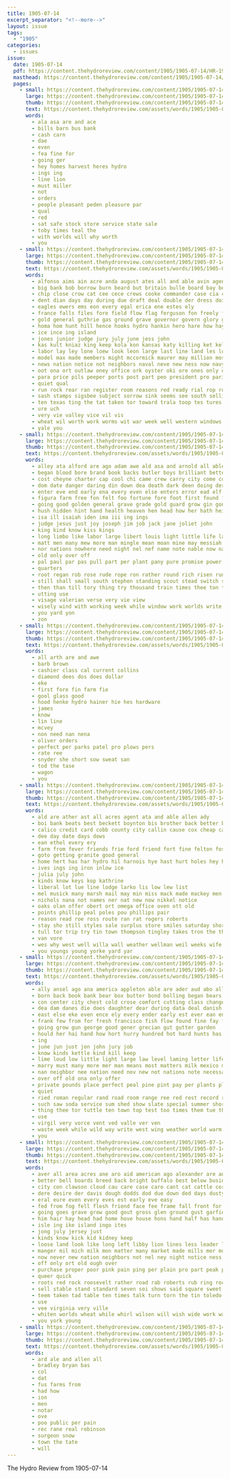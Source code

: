 ```yaml
---
title: 1905-07-14
excerpt_separator: "<!--more-->"
layout: issue
tags:
  - "1905"
categories:
  - issues
issue:
  date: 1905-07-14
  pdf: https://content.thehydroreview.com/content/1905/1905-07-14/HR-1905-07-14.pdf
  masthead: https://content.thehydroreview.com/content/1905/1905-07-14/masthead/HR-1905-07-14.jpg
  pages:
    - small: https://content.thehydroreview.com/content/1905/1905-07-14/small/HR-1905-07-14-01.jpg
      large: https://content.thehydroreview.com/content/1905/1905-07-14/large/HR-1905-07-14-01.jpg
      thumb: https://content.thehydroreview.com/content/1905/1905-07-14/thumbnails/HR-1905-07-14-01.jpg
      text: https://content.thehydroreview.com/assets/words/1905/1905-07-14/HR-1905-07-14-01.txt
      words:
        - ala asa are and ace
        - bills barn bus bank
        - cash carn
        - dae
        - even
        - fea fine for
        - going ger
        - hey homes harvest heres hydro
        - ings ing
        - line lion
        - must miller
        - not
        - orders
        - people pleasant peden pleasure par
        - qual
        - red
        - sat safe stock store service state sale
        - toby times teal the
        - with worlds will why worth
        - you
    - small: https://content.thehydroreview.com/content/1905/1905-07-14/small/HR-1905-07-14-02.jpg
      large: https://content.thehydroreview.com/content/1905/1905-07-14/large/HR-1905-07-14-02.jpg
      thumb: https://content.thehydroreview.com/content/1905/1905-07-14/thumbnails/HR-1905-07-14-02.jpg
      text: https://content.thehydroreview.com/assets/words/1905/1905-07-14/HR-1905-07-14-02.txt
      words:
        - alfonso aims ain acre anda august ates all and able avin agent ane ard ary ackins ald are army american ave ago asa
        - big bank bob borrow burn beard but britain bulle board bay begun bustle began better been ber body bea bixby bonds bool business burwell bis brilliant bade bins best black bureau boswell
        - chip close crow cat cee cece crews cooke commander case cia clayton church credit coln county cargo court course coe council cotton con civil city call car comfort cause cure chi cost can calvert congress cattle carnegie crew coven corpora
        - dent dian days day during due draft deal double der dress doing deeds deen dip dear dawes date desire deputy
        - eagles ewers ems eon every egal erica ene estes ely
        - france falls files fore field flow flag ferguson fon freely fair for full few farm force fine fake front fae fort frisco fall french from first forty fred fleet farmer
        - gold general guthrie gas ground grave governor govern glory given garrison good gett
        - homa hom hunt hill hence hooks hydro hankin hero hare how hays high had her hard held him hen hold hobart holding honor has hundred
        - ice ince ing island
        - jones junior judge jury july june jess john
        - kas kult kniaz king keep kola kon kansas katy killing ket kelsey
        - labor lay ley lone loew look leon large last line land les lodge life loats
        - model max made members might mccormick maurer may million moss miller manner mitch mitchell myers mcalester mone mill many martial must morning moore man mee mccurtain mass more men
        - news nation notice not neighbors naval neve new ness now navy nat
        - oot ona ort outlaw oney office ork oyster oki ore ones only over ory
        - para price pils peeper ports post part peo president pro paris plan porter pos proper people phelps pomp panta park plane present public press pull phillips pauls paster paul per pla prom
        - quiet qual
        - run rock rear ran register room reasons red ready rial rop roosevelt root roots ros rogers ripa rust
        - sash stamps sigsbee subject sorrow sink seems see south selling ship sailors states state shaw seed sur spin southern soon sous solomon saa sell sary side she silver senator stock shave sampson sasser sailing sells sharpe super switch step sol schools stead send shall sae sunday such september said sat special seek sea sid senior
        - ten texas ting the tat taken tor toward trala toop tes tures toll towns take terri them tae then talk tary train tho tams thee temp thoburn thing tine than thi topping
        - ure uch
        - very vie valley vice vil vis
        - wheat wil worth work worms wit war week well western windows went west wearing with winter will washington way while walner was want white weeks wall wagoner wilt
        - yale you
    - small: https://content.thehydroreview.com/content/1905/1905-07-14/small/HR-1905-07-14-03.jpg
      large: https://content.thehydroreview.com/content/1905/1905-07-14/large/HR-1905-07-14-03.jpg
      thumb: https://content.thehydroreview.com/content/1905/1905-07-14/thumbnails/HR-1905-07-14-03.jpg
      text: https://content.thehydroreview.com/assets/words/1905/1905-07-14/HR-1905-07-14-03.txt
      words:
        - alley ata alford are ago adam awe ald asa and arnold all able arm
        - began blood bore brand book backs butler boys brilliant better bis but been blind back bex bible borne brought bank bold brain bear bars bral blow bar bright bet birth bring bath bow bade
        - cost cheyne charter cap cool chi came crew carry city come comes chew carrion christ cream church chance car can certain cover circle cant clear clause camp con companion charles character cambridge count coffee crimes cartersville course chain courier
        - dom date danger daring din down dea death dark deen doing der divin days dow due dry done doubt drew door day desir deal during dering doctor
        - enter eve end early ena every even else enters error ead elf
        - figura farm free fon felt foo fortune fore foot first found for fee from french fear fellow fine fan freedom front fed favor far few fears
        - going good golden general grave grade gold guard grow gin gone game goods given grew gate getting
        - hush hidden hint hand health heaven hen head how her hath height handy had honor hide hou half heard has held hands horse hole hearing hie high home honorable holy him heart hove
        - isa ill isaiah iden ima iii ing ings
        - judge jesus just joy joseph jim job jack jane joliet john
        - king kind know kiss kings
        - long limbo like labor large libert louis light little life lad lawyer last lord ling lot lonis laws lang learned leap louisville looke let luck lesson lit lamb love less look lore lady
        - matt men many mew more man mingle mean moan mine may messiah mens merges mon matter mar much moment most morris money marvel made morning manner mans meyer morn means must
        - nor nations nowhere need night nel nef name note nable now nation not never new
        - old only over off
        - pal paul par pas pull part per plant pany pure promise power partner prosper police phil pay price peal pat powders pool plan providence pretty pound prophet palm pleasure place pine people ponder peace pillow powder pleas
        - quarters
        - root regan rob rose rude rope ron rather round rich risen running rochelle rag ray rain rick reason room real ready rainy run red rom rising ran rank rice ree
        - still shall small south stephen standing scout stead switch servant screen short share steel show sin self secret soul single salts said see seo silks save slight stuff severe surprise stable seven sell shake sorrows sons sleep safe smith slick store stake set starch shows safo sim say stranger saw space slain second such son study signal sense seed sprinkle sur sary savior states sins strength sorrow soon smell
        - then than till tory thing try thousand train times thee ton talk them taken tender tong trost too town track tobacco thou tomb top ture tam thi tone tho tell tombs take taste tas trust the takes tea trail
        - utting use
        - visage valerian verse very vie view
        - wisely wind with working week while window work worlds write wood want west willing well wagon win watch wild word will wall wise water words world why went way was worst
        - you yard yon
        - zon
    - small: https://content.thehydroreview.com/content/1905/1905-07-14/small/HR-1905-07-14-04.jpg
      large: https://content.thehydroreview.com/content/1905/1905-07-14/large/HR-1905-07-14-04.jpg
      thumb: https://content.thehydroreview.com/content/1905/1905-07-14/thumbnails/HR-1905-07-14-04.jpg
      text: https://content.thehydroreview.com/assets/words/1905/1905-07-14/HR-1905-07-14-04.txt
      words:
        - all arth are and awe
        - barb brown
        - cashier class cal current collins
        - diamond dees dos does dollar
        - eke
        - first fore fin farm fie
        - gool glass good
        - hood henke hydro hainer hie hes hardware
        - james
        - know
        - lin line
        - mcvey
        - non need nan nena
        - oliver orders
        - perfect per parks patel pro plows pers
        - rate ree
        - snyder she short sow sweat san
        - tod the tase
        - wagon
        - you
    - small: https://content.thehydroreview.com/content/1905/1905-07-14/small/HR-1905-07-14-05.jpg
      large: https://content.thehydroreview.com/content/1905/1905-07-14/large/HR-1905-07-14-05.jpg
      thumb: https://content.thehydroreview.com/content/1905/1905-07-14/thumbnails/HR-1905-07-14-05.jpg
      text: https://content.thehydroreview.com/assets/words/1905/1905-07-14/HR-1905-07-14-05.txt
      words:
        - ald are ather ast all acres agent ata and able allen ady
        - boi bank beats best beckett boynton bis brother back better butcher
        - calico credit card cobb county city callin cause cox cheap candy curtain cool carl charles
        - dee day date days dows
        - ean ethel every ery
        - farm from fever friends frie ford friend fort fine felton foss frank first for
        - goto getting granite good general
        - home hert has har hydro hil harnois hye hast hurt holes hey henry hardware hun hand heads her hild
        - ives ings ing iron inlow ice
        - julia july john
        - kinds know keys kop kathrine
        - liberal lot lue line lodge larko lis low lew list
        - mel musick many marsh mail may min miss mack made mackey men monday med mish
        - nichols nana not names ner nat new now nikkel notice
        - oaks olan offer obert ort omega office oven ott old
        - points phillip peal poles pou phillips pair
        - reason read roe ross route ran rat rogers roberts
        - stay sho still styles sale surplus store smiles saturday short sich sewing september she stone second sell sick settle
        - tull tor trip try tin town thompson tingley takes tron the thy
        - van vore
        - wes why west well willa wall weather wellman weil weeks wife wal wheat windows was work went will window want wonder week with
        - you youngs young yorke yard yar
    - small: https://content.thehydroreview.com/content/1905/1905-07-14/small/HR-1905-07-14-06.jpg
      large: https://content.thehydroreview.com/content/1905/1905-07-14/large/HR-1905-07-14-06.jpg
      thumb: https://content.thehydroreview.com/content/1905/1905-07-14/thumbnails/HR-1905-07-14-06.jpg
      text: https://content.thehydroreview.com/assets/words/1905/1905-07-14/HR-1905-07-14-06.txt
      words:
        - ally ansel ago ana america appleton able are ader aud abo all apt age adel auth and american
        - born back book bank bear box butter bond bolling began bears bay berry better been bottle brand becker boynton boston brain but body brought barnett blue bliss bar
        - con center city chest cold crose comfort cutting class change cream course company cording comes cal confidential chew colon cook conte can cat creek console cine clover cation come castoria chi cure care cattle clear cen
        - dea dam danes die does daughter dear during data deal danish dairy der dae day demand doing denmark duck days done deep del
        - east else eke even ence ely every ender early est ever ean english
        - frank few from for fresh francisco fish flow found fine fay floor figures forget frum foot fruit free french field fall full
        - going grow gun george good gener grecian gut gutter garden
        - hould her hai hand how hort hurry hundred hot hard hunts has him hove happy high hall hands home health harris had
        - ing
        - june jun just jon john jury job
        - know kinds kettle kind kill keep
        - lime loud low little light large law level laming letter life laundry lydia like linen land look laws last latt lit
        - marry must many more mer man means most matters milk mexico matter money milburn marke men maas maple mort made manuel may mery maude mass minn mate much
        - nan neighbor nee nation need nov new not nations note necessary nelle night nia name nails never now
        - over off old ona only offer
        - private pounds place perfect peal pine pint pay per plants plant pinkham peed past person people pas prudent piece peo pass pia potash pro park papa pink points pound pleasant peoria peta poke pree persons
        - quiet
        - ried roman regular rand road room range ree red rest record rate
        - such saw soda service sum shed show slate special summer shor she sin seth swift swallow schools shirts severe sport shall salts stiff strawberry size style smell starch streets stables stable state sult shoe soon swing sick san sides string sare slow stich smooth sat six sell street sot sings
        - thing thee tor tuttle ten town top test too times them tue than toral thams then till tam thi tho the take taste
        - use
        - virgil very vorce vent ved valle ver ven
        - waste week while wild way write west wing weather world warm was water walk work weeks white wright wish words wheat wider with well wil wife why win will wie worn want
        - you
    - small: https://content.thehydroreview.com/content/1905/1905-07-14/small/HR-1905-07-14-07.jpg
      large: https://content.thehydroreview.com/content/1905/1905-07-14/large/HR-1905-07-14-07.jpg
      thumb: https://content.thehydroreview.com/content/1905/1905-07-14/thumbnails/HR-1905-07-14-07.jpg
      text: https://content.thehydroreview.com/assets/words/1905/1905-07-14/HR-1905-07-14-07.txt
      words:
        - aver all area acres ane aro aid american ago alexander are and aud america age
        - better bell boards breed back bright buffalo best below business been blessing body bin breeding brist blue boy basse blood betsey backs began buy breath boast brands bulk bottle baptist box bath ball but baby
        - city con clawson cloud cau care case caro cant cat cattle cor come calla church can company cura camp carmi coffee came cross cause cure chance clover coo county cann crisp cold
        - dere desire der davis dough dodds dod due down ded days dusty dainty dark deal doe day door deen doubt dust drain does doctor dairy
        - eral eure even every eves est early eve easy
        - fed from fog fell flesh friend face fee frame fall front for favor fern free fake found floor fair fine frost falling few foray faith first
        - going goes grave grow good gout gross glen ground gust garfield grand getting guess
        - him hair hay head had home hove house hons hand half has handle heck her heads hunts hearty hot hour hun homes ham husband how hands
        - isle ing ike island ingo ites
        - jong july jersey just
        - kinds know kick kid kidney keep
        - loose land look like long left libby lion lines less leader laundry lunch love luse lebanon live lat little last larger
        - manger mil mich milk mon matter many market made mills mer more manu maine much may mans mcneill milks magazine mere must morning moy man marth mile miles most mow merit
        - now never new nation neighbors not nel ney night notice ness normandy
        - off only ort old ough over
        - purchase proper poor pink pain ping per plain pro part peak plants place pure people pald pale president pay peo pack poll par pat pears price present
        - queer quick
        - roots red rock roosevelt rather road rab roberts rub ring rochelle rough running rest remedies rang rot rain reason
        - sell stable stand standard seven soi shows said square sweet summer stables stant stlouis send spring see she still sary seem seen strange story show start scales school starch states strength sunday shearing streets set sum shoe spells strong senator small soll saw severe secret spice shower side sor sale soap
        - teem taken tad table ten times talk turn torn the tin toledo than throw tick timon then tho thing tell tae thi tal trial trom tongue try tse tailor take truly tome them thomas
        - use
        - vee virginia very ville
        - whiten worlds wheat while whirl wilson will wish wide work wall with world wala why wess woolson winter water wool way wait was well weak weeks williams
        - you york young
    - small: https://content.thehydroreview.com/content/1905/1905-07-14/small/HR-1905-07-14-08.jpg
      large: https://content.thehydroreview.com/content/1905/1905-07-14/large/HR-1905-07-14-08.jpg
      thumb: https://content.thehydroreview.com/content/1905/1905-07-14/thumbnails/HR-1905-07-14-08.jpg
      text: https://content.thehydroreview.com/assets/words/1905/1905-07-14/HR-1905-07-14-08.txt
      words:
        - ard ale and allen all
        - bradley bryan bas
        - col
        - dat
        - fus farms from
        - had how
        - ion
        - men
        - notar
        - ove
        - poo public per pain
        - rec rane real robinson
        - surgeon snow
        - town the tate
        - will
---
```


The Hydro Review from 1905-07-14

<!--more-->


